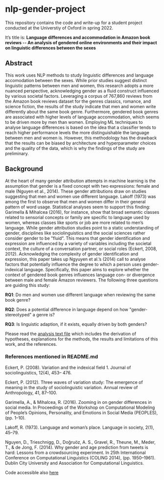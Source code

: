 # nlp-gender-project
This repository contains the code and write-up for a student project conducted at the Universtiy of Oxford in spring 2022. 

It’s title is: 
**Language differences and accommodation in Amazon book reviews --
An analysis of gendered online environments and their impact on linguistic
differences between the sexes**

## Abstract 

This work uses NLP methods to study linguistic differences and language accomodation between the sexes. While prior studies suggest distinct linguistic patterns between men and women, this research adopts a more nuanced perspective, acknowledging gender as a fluid construct influenced by various societal factors. Leveraging a corpus of 767,860 reviews from the Amazon book reviews dataset for the genres classics, romance, and science fiction, the results of the study indicate that men and women write differently about the same book genre. Furthermore, gendered book genres are associated with higher levels of language accommodation, which seems to be driven more by men than women. Employing ML techniques to analyse language differences is based on the idea that a classifier tends to reach higher performance levels the more distinguishable the language between men and women is. However, this methodology has the drawback that the results can be biased by architecture and hyperparameter choices and the quality of the data, which is why the findings of the study are preliminary. 

## Background
At the heart of many gender attribution attempts in machine learning is the assumption that gender is a fixed concept with two expressions: female and male (Nguyen et al., 2014). These gender attributions draw on studies suggesting that men and women use different language. Lakoff (1973) was among the first to observe that men and women differ in their general pattern of word usage. Statistical analyses seem to support this finding: Garimella & Mihalcea (2016), for instance, show that broad semantic classes related to sensorial concepts or family are specific to language used by women, whereas classes like sports or job are more related to men’s language. While gender attribution studies point to a static understanding of gender, disciplines like sociolinguistics and the social sciences rather consider gender to be "fluid". This means that gender identification and expression are influenced by a variety of variables including the societal context, the culture of a conversation partner, or social roles (Eckert, 2008, 2012). Acknowledging the complexity of gender identification and expression, this paper takes up Ngyuyen et al.’s (2014) call to analyse factors that potentially influence the degree to which a person uses gender-indexical language. Specifically, this paper aims to explore whether the context of gendered book genres influences language con- or divergence between male and female Amazon reviewers. The following three questions are guiding this study:

**RQ1**: Do men and women use different language when reviewing the same book genre?

**RQ2**: Does a potential difference in language depend on how "gender-stereotyped" a genre is? 

**RQ3**: Is linguistic adaption, if it exists, equally driven by both genders?

Please read the [analysis text file](text_nlp_gender) which includes the derivation of hypotheses, explanations for the methods, the results and limitations of this work, and the references.

### References mentioned in README.md

Eckert, P. (2008). Variation and the indexical field 1. Journal of sociolinguistics, 12(4), 453– 476.

Eckert, P. (2012). Three waves of variation study: The emergence of meaning in the study of sociolinguistic variation. Annual review of Anthropology, 41, 87–100.

Garimella, A., & Mihalcea, R. (2016). Zooming in on gender differences in social media. In
Proceedings of the Workshop on Computational Modeling of People’s Opinions, Personality, and Emotions in Social Media (PEOPLES), (pp. 1–10).

Lakoff, R. (1973). Language and woman’s place. Language in society, 2(1), 45–79.

Nguyen, D., Trieschnigg, D., Doğruöz, A. S., Gravel, R., Theune, M., Meder, T., & de Jong, F. (2014). Why gender and age prediction from tweets is hard: Lessons from a crowdsourcing experiment. In 25th International Conference on Computational Linguistics (COLING 2014), (pp. 1950–1961). Dublin City University and Association for Computational Linguistics.




 



Code accessible also [here](https://drive.google.com/file/d/1MuZFWWQ-UEt5csh0KBXM18u94VuywYjl/view?usp=sharing)
